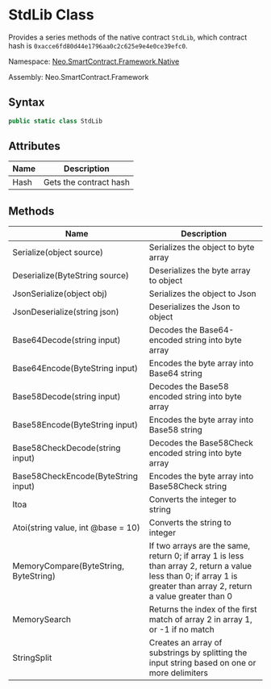 # StdLib Class

Provides a series methods of the native contract `StdLib`, which contract hash is `0xacce6fd80d44e1796aa0c2c625e9e4e0ce39efc0`.

Namespace: [Neo.SmartContract.Framework.Native](../native.md)

Assembly: Neo.SmartContract.Framework

## Syntax

```cs
public static class StdLib
```

## Attributes

| Name | Description            |
| ---- | ---------------------- |
| Hash | Gets the contract hash |

## Methods

| Name                                   | Description   |
| ---------------------------------------- | --------------- |
| Serialize(object source) | Serializes the object to byte array |
| Deserialize(ByteString source) | Deserializes the byte array to object |
| JsonSerialize(object obj) | Serializes the object to Json |
| JsonDeserialize(string json) | Deserializes the Json to object |
| Base64Decode(string input) | Decodes the Base64-encoded string into byte array |
| Base64Encode(ByteString input) | Encodes the byte array into Base64 string |
| Base58Decode(string input) | Decodes the Base58 encoded string into byte array |
| Base58Encode(ByteString input) | Encodes the byte array into Base58 string |
| Base58CheckDecode(string input) | Decodes the Base58Check encoded string into byte array |
| Base58CheckEncode(ByteString input) | Encodes the byte array into Base58Check string |
| Itoa | Converts the integer to string |
| Atoi(string value, int @base = 10) | Converts the string to integer |
| MemoryCompare(ByteString, ByteString) | If two arrays are the same, return 0; if array 1 is less than array 2, return a value less than 0; if array 1 is greater than array 2, return a value greater than 0 |
| MemorySearch | Returns the index of the first match of array 2 in array 1, or -1 if no match |
| StringSplit | Creates an array of substrings by splitting the input string based on one or more delimiters |
